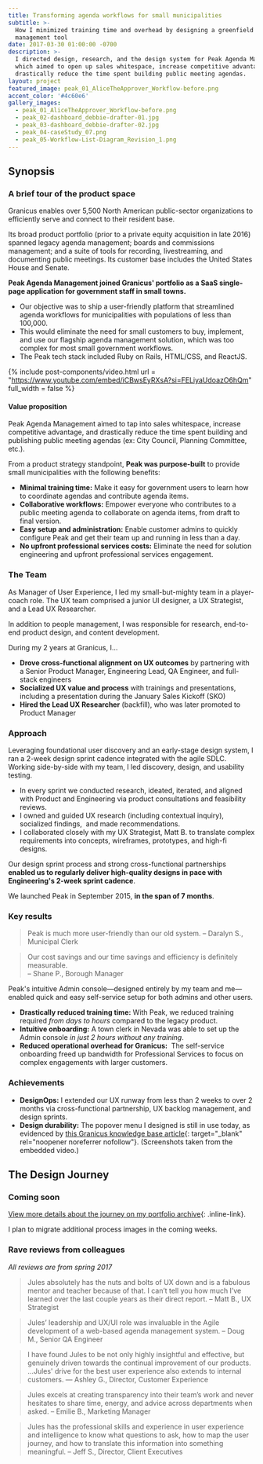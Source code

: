 ```yaml
---
title: Transforming agenda workflows for small municipalities
subtitle: >-
  How I minimized training time and overhead by designing a greenfield agenda
  management tool
date: 2017-03-30 01:00:00 -0700
description: >-
  I directed design, research, and the design system for Peak Agenda Management,
  which aimed to open up sales whitespace, increase competitive advantage, and
  drastically reduce the time spent building public meeting agendas.
layout: project
featured_image: peak_01_AliceTheApprover_Workflow-before.png
accent_color: '#4c60e6'
gallery_images:
  - peak_01_AliceTheApprover_Workflow-before.png
  - peak_02-dashboard_debbie-drafter-01.jpg
  - peak_03-dashboard_debbie-drafter-02.jpg
  - peak_04-caseStudy_07.png
  - peak_05-Workflow-List-Diagram_Revision_1.png
---
```

## Synopsis

###

### A brief tour of the product space

Granicus enables over 5,500 North American public-sector organizations to efficiently serve and connect to their resident base.

Its broad product portfolio (prior to a private equity acquisition in late 2016) spanned legacy agenda management; boards and commissions management; and a suite of tools for recording, livestreaming, and documenting public meetings. Its customer base includes the United States House and Senate.

**Peak Agenda Management joined Granicus' portfolio as a SaaS single-page application for government staff in small towns.**

* Our objective was to ship a user-friendly platform that streamlined agenda workflows for municipalities with populations of less than 100,000.
* This would eliminate the need for small customers to buy, implement, and use our flagship agenda management solution, which was too complex for most small government workflows.
* The Peak tech stack included Ruby on Rails, HTML/CSS, and ReactJS.

{% include post-components/video.html url = "https://www.youtube.com/embed/iCBwsEyRXsA?si=FELiyaUdoazO6hQm" full_width = false %}

#### Value proposition

Peak Agenda Management aimed to tap into sales whitespace, increase competitive advantage, and drastically reduce the time spent building and publishing public meeting agendas (ex: City Council, Planning Committee, etc.).

From a product strategy standpoint, **Peak was purpose-built** to provide small municipalities with the following benefits:

* **Minimal training time:** Make it easy for government users to learn how to coordinate agendas and contribute agenda items.
* **Collaborative workflows:** Empower everyone who contributes to a public meeting agenda to collaborate on agenda items, from draft to final version.
* **Easy setup and administration:** Enable customer admins to quickly configure Peak and get their team up and running in less than a day.
* **No upfront professional services costs:** Eliminate the need for solution engineering and upfront professional services engagement.

### The Team

As Manager of User Experience, I led my small-but-mighty team in a player-coach role. The UX team comprised a junior UI designer, a UX Strategist, and a Lead UX Researcher.

In addition to people management, I was responsible for research, end-to-end product design, and content development.

During my 2 years at Granicus, I…

* **Drove cross-functional alignment on UX outcomes** by partnering with a Senior Product Manager, Engineering Lead, QA Engineer, and full-stack engineers
* **Socialized UX value and process** with trainings and presentations, including a presentation during the January Sales Kickoff (SKO)
* **Hired the Lead UX Researcher** (backfill), who was later promoted to Product Manager

### Approach

Leveraging foundational user discovery and an early-stage design system, I ran a 2-week design sprint cadence integrated with the agile SDLC. Working side-by-side with my team, I led discovery, design, and usability testing.

* In every sprint we conducted research, ideated, iterated, and aligned with Product and Engineering via product consultations and feasibility reviews.
* I owned and guided UX research (including contextual inquiry), socialized findings,&nbsp; and made recommendations.
* I collaborated closely with my UX Strategist, Matt B. to translate complex requirements into concepts, wireframes, prototypes, and high-fi designs.

Our design sprint process and strong cross-functional partnerships **enabled us to regularly deliver high-quality designs in pace with Engineering's 2-week sprint cadence**.

We launched Peak in September 2015, **in the span of 7 months**.

### Key results

> Peak is much more user-friendly than our old system. – Daralyn S., Municipal Clerk

> Our cost savings and our time savings and efficiency is definitely measurable.<br>– Shane P., Borough Manager

Peak's intuitive Admin console—designed entirely by my team and me—enabled quick and easy self-service setup for both admins and other users.

* **Drastically reduced training time:** With Peak, we reduced training required *from days to hours* compared to the legacy product.
* **Intuitive onboarding:** A town clerk in Nevada was able to set up the Admin console *in just 2 hours without any training*.
* **Reduced operational overhead for Granicus:**&nbsp; The self-service onboarding freed up bandwidth for Professional Services to focus on complex engagements with larger customers.

### Achievements

* **DesignOps:** I extended our UX runway from less than 2 weeks to over 2 months via cross-functional partnership, UX backlog management, and design sprints.
* **Design durability:** The popover menu I designed is still in use today, as evidenced by [this Granicus knowledge base article](https://support.granicus.com/s/article/Generating-Agenda-Item-Packets-in-Peak?language=en_US&amp;c=govMeetings%20Suite&amp;p=Peak){: target="_blank" rel="noopener noreferrer nofollow"}. (Screenshots taken from the embedded video.)

## The Design Journey

### Coming soon

[View more details about the journey on my portfolio archive](https://vault.julesconnectsdots.com/caseStudy01_peak.html){: .inline-link}.

I plan to migrate additional process images in the coming weeks.

### Rave reviews from colleagues

*All reviews are from spring 2017*

> Jules absolutely has the nuts and bolts of UX down and is a fabulous mentor and teacher because of that. I can’t tell you how much I’ve learned over the last couple years as their direct report. – Matt B., UX Strategist

> Jules’ leadership and UX/UI role was invaluable in the Agile development of a web-based agenda management system. – Doug M., Senior QA Engineer

> I have found Jules to be not only highly insightful and effective, but genuinely driven towards the continual improvement of our products. …Jules' drive for the best user experience also extends to internal customers. — Ashley G., Director, Customer Experience

> Jules excels at creating transparency into their team’s work and never hesitates to share time, energy, and advice across departments when asked. – Emilie B., Marketing Manager

> Jules has the professional skills and experience in user experience and intelligence to know what questions to ask, how to map the user journey, and how to translate this information into something meaningful. – Jeff S., Director, Client Executives